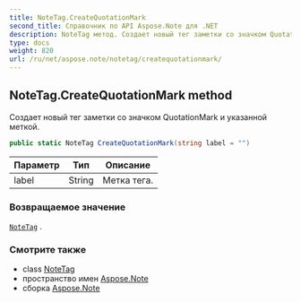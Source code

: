 ```yaml
---
title: NoteTag.CreateQuotationMark
second_title: Справочник по API Aspose.Note для .NET
description: NoteTag метод. Создает новый тег заметки со значком QuotationMark и указанной меткой.
type: docs
weight: 820
url: /ru/net/aspose.note/notetag/createquotationmark/
---
```

## NoteTag.CreateQuotationMark method

Создает новый тег заметки со значком QuotationMark и указанной меткой.

```csharp
public static NoteTag CreateQuotationMark(string label = "")
```

| Параметр | Тип | Описание |
| --- | --- | --- |
| label | String | Метка тега. |

### Возвращаемое значение

[`NoteTag`](../) .

### Смотрите также

* class [NoteTag](../)
* пространство имен [Aspose.Note](../../notetag/)
* сборка [Aspose.Note](../../../)


